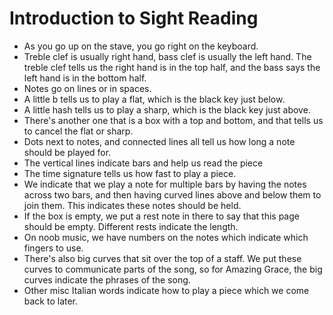# Introduction to Sight Reading

- As you go up on the stave, you go right on the keyboard.
- Treble clef is usually right hand, bass clef is usually the left hand. The treble clef tells us the right hand is in the top half, and the bass says the left hand is in the bottom half.
- Notes go on lines or in spaces.
- A little b tells us to play a flat, which is the black key just below.
- A little hash tells us to play a sharp, which is the black key just above.
- There's another one that is a box with a top and bottom, and that tells us to cancel the flat or sharp.
- Dots next to notes, and connected lines all tell us how long a note should be played for.
- The vertical lines indicate bars and help us read the piece
- The time signature tells us how fast to play a piece.
- We indicate that we play a note for multiple bars by having the notes across two bars, and then having curved lines above and below them to join them. This indicates these notes should be held.
- If the box is empty, we put a rest note in there to say that this page should be empty. Different rests indicate the length.
- On noob music, we have numbers on the notes which indicate which fingers to use.
- There's also big curves that sit over the top of a staff. We put these curves to communicate parts of the song, so for Amazing Grace, the big curves indicate the phrases of the song.
- Other misc Italian words indicate how to play a piece which we come back to later.